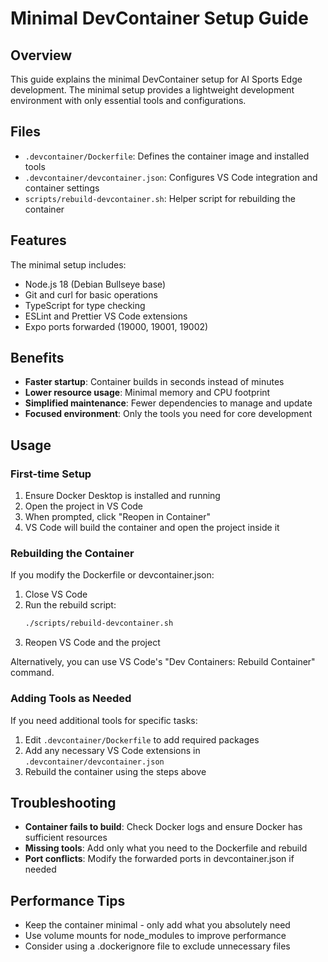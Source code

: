# Minimal DevContainer Setup Guide

## Overview

This guide explains the minimal DevContainer setup for AI Sports Edge development. The minimal setup provides a lightweight development environment with only essential tools and configurations.

## Files

- `.devcontainer/Dockerfile`: Defines the container image and installed tools
- `.devcontainer/devcontainer.json`: Configures VS Code integration and container settings
- `scripts/rebuild-devcontainer.sh`: Helper script for rebuilding the container

## Features

The minimal setup includes:

- Node.js 18 (Debian Bullseye base)
- Git and curl for basic operations
- TypeScript for type checking
- ESLint and Prettier VS Code extensions
- Expo ports forwarded (19000, 19001, 19002)

## Benefits

- **Faster startup**: Container builds in seconds instead of minutes
- **Lower resource usage**: Minimal memory and CPU footprint
- **Simplified maintenance**: Fewer dependencies to manage and update
- **Focused environment**: Only the tools you need for core development

## Usage

### First-time Setup

1. Ensure Docker Desktop is installed and running
2. Open the project in VS Code
3. When prompted, click "Reopen in Container"
4. VS Code will build the container and open the project inside it

### Rebuilding the Container

If you modify the Dockerfile or devcontainer.json:

1. Close VS Code
2. Run the rebuild script:
   ```bash
   ./scripts/rebuild-devcontainer.sh
   ```
3. Reopen VS Code and the project

Alternatively, you can use VS Code's "Dev Containers: Rebuild Container" command.

### Adding Tools as Needed

If you need additional tools for specific tasks:

1. Edit `.devcontainer/Dockerfile` to add required packages
2. Add any necessary VS Code extensions in `.devcontainer/devcontainer.json`
3. Rebuild the container using the steps above

## Troubleshooting

- **Container fails to build**: Check Docker logs and ensure Docker has sufficient resources
- **Missing tools**: Add only what you need to the Dockerfile and rebuild
- **Port conflicts**: Modify the forwarded ports in devcontainer.json if needed

## Performance Tips

- Keep the container minimal - only add what you absolutely need
- Use volume mounts for node_modules to improve performance
- Consider using a .dockerignore file to exclude unnecessary files